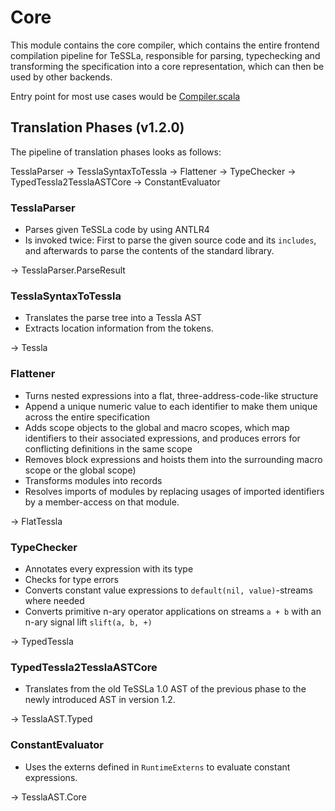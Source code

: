 # Core

This module contains the core compiler, which contains the entire frontend compilation pipeline for TeSSLa, responsible for parsing, typechecking and transforming the specification into a core representation, which can then be used by other backends.

Entry point for most use cases would be [Compiler.scala](src/main/scala/de/uni_luebeck/isp/tessla/core/Compiler.scala)

## Translation Phases (v1.2.0)
The pipeline of translation phases looks as follows:

TesslaParser → TesslaSyntaxToTessla → Flattener → TypeChecker → TypedTessla2TesslaASTCore → ConstantEvaluator

### TesslaParser
* Parses given TeSSLa code by using ANTLR4
* Is invoked twice: First to parse the given source code and its `includes`, and afterwards to parse the contents of the standard library.

→ TesslaParser.ParseResult

### TesslaSyntaxToTessla

* Translates the parse tree into a Tessla AST
* Extracts location information from the tokens.

→ Tessla

### Flattener

* Turns nested expressions into a flat, three-address-code-like structure
* Append a unique numeric value to each identifier to make them unique across the entire specification
* Adds scope objects to the global and macro scopes, which map identifiers to their associated expressions, and produces errors for conflicting definitions in the same scope
* Removes block expressions and hoists them into the surrounding macro scope or the global scope)
* Transforms modules into records
* Resolves imports of modules by replacing usages of imported identifiers by a member-access on that module.

→ FlatTessla

### TypeChecker

* Annotates every expression with its type
* Checks for type errors
* Converts constant value expressions to `default(nil, value)`-streams where needed
* Converts primitive n-ary operator applications on streams `a + b` with an n-ary signal lift `slift(a, b, +)`  

→ TypedTessla

### TypedTessla2TesslaASTCore

* Translates from the old TeSSLa 1.0 AST of the previous phase to the newly introduced AST in version 1.2.

→ TesslaAST.Typed

### ConstantEvaluator

* Uses the externs defined in `RuntimeExterns` to evaluate constant expressions.

→ TesslaAST.Core